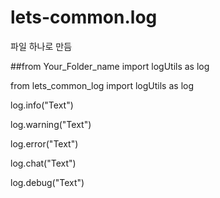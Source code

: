 # lets-common.log
파일 하나로 만듬

##from Your_Folder_name import logUtils as log

from lets_common_log import logUtils as log


log.info("Text")

log.warning("Text")

log.error("Text")

log.chat("Text")

log.debug("Text")


